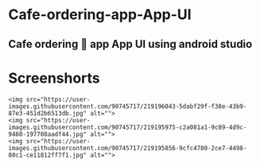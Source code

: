 <!DOCTYPE html>
<html lang="en">
<head>
    <meta charset="UTF-8">
    <meta name="viewport" content="width=device-width, initial-scale=1.0">
    <title>Document</title>
    <style>
        img
        {
            width: 400px;
            margin: 30px;
        }
    </style>
</head>
<body>
    <h1>Cafe-ordering-app-App-UI</h1>
    <h2>Cafe ordering 🚛 app App UI using android studio </h2>

# Screenshorts

    <img src="https://user-images.githubusercontent.com/90745717/219196043-5dabf29f-f38e-43b9-87e3-451d2b6513db.jpg" alt="">
    <img src="https://user-images.githubusercontent.com/90745717/219195975-c2a081a1-9c89-4d9c-9480-197708aadf44.jpg" alt="">
    <img src="https://user-images.githubusercontent.com/90745717/219195856-9cfc4780-2ce7-4498-80c1-ce11812ff7f1.jpg" alt="">

</body>
</html>
